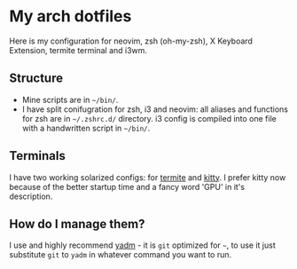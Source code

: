 # My arch dotfiles
Here is my configuration for neovim, zsh (oh-my-zsh), X Keyboard Extension, termite terminal and i3wm.
## Structure
* Mine scripts are in `~/bin/`.
* I have split conifugration for zsh, i3 and neovim: all aliases and functions for zsh are in `~/.zshrc.d/` directory. i3 config is compiled into one file with a handwritten script in `~/bin/`.
## Terminals
I have two working solarized configs: for [termite](https://github.com/thestinger/termite) and [kitty](https://github.com/kovidgoyal/kitty/releases). I prefer kitty now because of the better startup time and a fancy word 'GPU' in it's description.
## How do I manage them?
I use and highly recommend [yadm](https://thelocehiliosan.github.io/yadm/) - it is `git` optimized for `~`, to use it just substitute `git` to `yadm` in whatever command you want to run.
